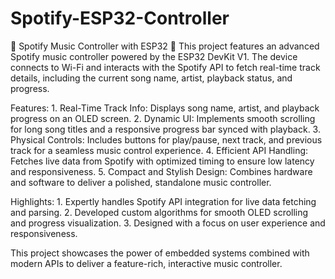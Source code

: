 # Spotify-ESP32-Controller
🎵 Spotify Music Controller with ESP32 🎵  This project features an advanced Spotify music controller powered by the ESP32 DevKit V1. The device connects to Wi-Fi and interacts with the Spotify API to fetch real-time track details, including the current song name, artist, playback status, and progress.

Features:
    1. Real-Time Track Info: Displays song name, artist, and playback progress on an OLED screen.
    2. Dynamic UI: Implements smooth scrolling for long song titles and a responsive progress bar synced with playback.
    3. Physical Controls: Includes buttons for play/pause, next track, and previous track for a seamless music control experience.
    4. Efficient API Handling: Fetches live data from Spotify with optimized timing to ensure low latency and responsiveness.
    5. Compact and Stylish Design: Combines hardware and software to deliver a polished, standalone music controller.

Highlights:
    1. Expertly handles Spotify API integration for live data fetching and parsing.
    2. Developed custom algorithms for smooth OLED scrolling and progress visualization.
    3. Designed with a focus on user experience and responsiveness.
    
This project showcases the power of embedded systems combined with modern APIs to deliver a feature-rich, interactive music controller.

